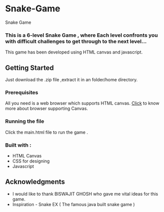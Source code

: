# Snake-Game
Snake Game

### This is a 6-level Snake Game , where Each level confronts you with difficult challenges to get through to the next level...

   This game has been developed using HTML canvas and javascript.
  


## Getting Started

   Just download the .zip file ,extract it in an folder/home directory.



### Prerequisites

   All you need is a web browser which supports HTML canvas.
   [Click](https://www.w3schools.com/html/html5_canvas.asp/) to know more about browser supporting Canvas. 


### Running the file
     
   Click the main.html file to run the game . 

### Built with : 

   * HTML Canvas
   * CSS for designing
   * Javascript

## Acknowledgments

* I would like to thank BISWAJIT GHOSH who gave me vital ideas for this game.
* Inspiration - Snake EX ( The famous java built snake game )

